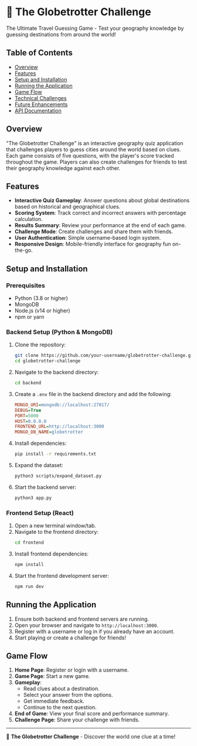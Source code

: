 # 🧩 The Globetrotter Challenge

The Ultimate Travel Guessing Game - Test your geography knowledge by guessing destinations from around the world!

## Table of Contents
- [Overview](#overview)
- [Features](#features)
- [Setup and Installation](#setup-and-installation)
- [Running the Application](#running-the-application)
- [Game Flow](#game-flow)
- [Technical Challenges](#technical-challenges)
- [Future Enhancements](#future-enhancements)
- [API Documentation](#api-documentation)

## Overview

"The Globetrotter Challenge" is an interactive geography quiz application that challenges players to guess cities around the world based on clues. Each game consists of five questions, with the player's score tracked throughout the game. Players can also create challenges for friends to test their geography knowledge against each other.

## Features

- **Interactive Quiz Gameplay**: Answer questions about global destinations based on historical and geographical clues.
- **Scoring System**: Track correct and incorrect answers with percentage calculation.
- **Results Summary**: Review your performance at the end of each game.
- **Challenge Mode**: Create challenges and share them with friends.
- **User Authentication**: Simple username-based login system.
- **Responsive Design**: Mobile-friendly interface for geography fun on-the-go.

## Setup and Installation

### Prerequisites
- Python (3.8 or higher)
- MongoDB
- Node.js (v14 or higher)
- npm or yarn

### Backend Setup (Python & MongoDB)

1. Clone the repository:
   ```bash
   git clone https://github.com/your-username/globetrotter-challenge.git
   cd globetrotter-challenge
   ```
2. Navigate to the backend directory:
   ```bash
   cd backend
   ```
3. Create a `.env` file in the backend directory and add the following:
   ```ini
   MONGO_URI=mongodb://localhost:27017/
   DEBUG=True
   PORT=5000
   HOST=0.0.0.0
   FRONTEND_URL=http://localhost:3000
   MONGO_DB_NAME=globetrotter
   ```
4. Install dependencies:
   ```bash
   pip install -r requirements.txt
   ```
5. Expand the dataset:
   ```bash
   python3 scripts/expand_dataset.py
   ```
6. Start the backend server:
   ```bash
   python3 app.py
   ```

### Frontend Setup (React)

1. Open a new terminal window/tab.
2. Navigate to the frontend directory:
   ```bash
   cd frontend
   ```
3. Install frontend dependencies:
   ```bash
   npm install
   ```
4. Start the frontend development server:
   ```bash
   npm run dev
   ```

## Running the Application

1. Ensure both backend and frontend servers are running.
2. Open your browser and navigate to `http://localhost:3000`.
3. Register with a username or log in if you already have an account.
4. Start playing or create a challenge for friends!

## Game Flow

1. **Home Page**: Register or login with a username.
2. **Game Page**: Start a new game.
3. **Gameplay**:
   - Read clues about a destination.
   - Select your answer from the options.
   - Get immediate feedback.
   - Continue to the next question.
4. **End of Game**: View your final score and performance summary.
5. **Challenge Page**: Share your challenge with friends.
---

🧩 **The Globetrotter Challenge** - Discover the world one clue at a time!


